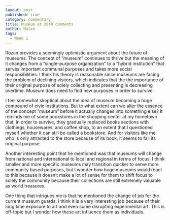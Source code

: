 ```yaml
---
layout: post
published: true
category: commentary
title: Museum at 2040 comments
author: Mulan
tags:
  - Week 1
---
```

Rozan provides a seemingly optimistic argument about the future of museums. The concept of “museum” continues to thrive but the meaning of it changes from a “single-purpose organization” to a “hybrid institution” that serves important communal purposes and takes more social responsibilities. I think his theory is reasonable since museums are facing the problem of declining visitors, which indicates that the the importance of their original purpose of solely collecting and presenting is decreasing overtime. Museum does need to find new purposes in order to survive.

I feel somewhat skeptical about the idea of museum becoming a huge compound of civic institutions. But to what extent can we alter the essence of the concept “museum” before it actually changes into something else? It reminds me of some bookstores in the shopping center at my hometown that, in order to survive, they gradually replaced books sections with clothings, housewares, and coffee shop, to an extent that I questioned myself whether it can still be called a bookstore. And for visitors like me who is only attracted to the store because of its book, it seems to fail its original purpose. 

Another interesting point that he mentioned was that museums will change from national and international to local and regional in terms of focus. I think smaller and more specific museums may transition quicker to serve more community based purposes, but I wonder how huge museums would react to this because it doesn’t make a lot of sense for them to shift focus to solely the community because their collections are still extremely valuable as world treasures. 

One thing that intrigues me is that he mentioned the change of job for the current museum guards. I think it is a very interesting job because of their long time exposure to art and even some disrupting experimental art. This is off-topic but I wonder how these art influence them as individuals.

